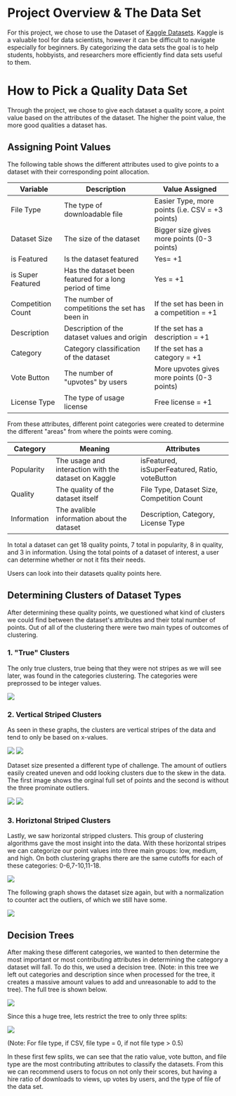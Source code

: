 # Project Overview & The Data Set

For this project, we chose to use the Dataset of [Kaggle Datasets](https://www.kaggle.com/morriswongch/kaggle-datasets). Kaggle is a valuable tool for data scientists, however it can be difficult to navigate especially for beginners. By categorizing the data sets the goal is to help students, hobbyists, and researchers more efficiently find data sets useful to them.

# How to Pick a Quality Data Set
Through the project, we chose to give each dataset a quality score, a point value based on the attributes of the dataset. The higher the point value, the more good qualities a dataset has. 

## Assigning Point Values
The following table shows the different attributes used to give points to a dataset with their corresponding point allocation. 

| Variable      | Description | Value Assigned|
| ------------- | ------------- | ------------- |
| File Type     | The type of downloadable file |Easier Type, more points (i.e. CSV = +3 points)  |
| Dataset Size  | The size of the dataset | Bigger size gives more points (0-3 points)  | 
| is Featured | Is the dataset featured| Yes= +1|
|is Super Featured | Has the dataset been featured for a long period of time| Yes = +1|
|Competition Count|The number of competitions the set has been in| If the set has been in a competition = +1|
|Description| Description of the dataset values and origin| If the set has a description = +1|
|Category| Category classification of the dataset| If the set has a category = +1|
|Vote Button|The number of "upvotes" by users| More upvotes gives more points (0-3 points)|
|License Type| The type of usage license | Free license  = +1 |

From these attributes, different point categories were created to determine the different "areas" from where the points were coming. 

| Category | Meaning | Attributes|
| ------------- | ------------- |------------- |
| Popularity | The usage and interaction with the dataset on Kaggle | isFeatured, isSuperFeatured, Ratio, voteButton|
|Quality|The quality of the dataset itself | File Type, Dataset Size, Competition Count|
|Information| The avalible information about the dataset| Description, Category, License Type|

In total a dataset can get 18 quality points, 7 total in popularity, 8 in quality, and 3 in information. Using the total points of a dataset of interest, a user can determine whether or not it fits their needs. 

Users can look into their datasets quality points here. 

## Determining Clusters of Dataset Types
After determining these quality points, we questioned what kind of clusters we could find between the dataset's attributes and their total number of points. Out of all of the clustering there were two main types of outcomes of clustering.

### 1. "True" Clusters
The only true clusters, true being that they were not stripes as we will see later, was found in the categories clustering. The categories were preprossed to be integer values. 

<img src= "https://raw.githubusercontent.com/mdmsanta/ds3001_project/master/competition%20count.png">



### 2. Vertical Striped Clusters
As seen in these graphs, the clusters are vertical stripes of the data and tend to only be based on x-values.

<img src= "https://raw.githubusercontent.com/mdmsanta/ds3001_project/master/categories.png">

<img src= "https://raw.githubusercontent.com/mdmsanta/ds3001_project/master/votes.png">


Dataset size presented a different type of challenge. The amount of outliers easily created uneven and odd looking clusters due to the skew in the data. The first image shows the orginal full set of points and the second is without the three prominate outliers. 

<img src= "https://raw.githubusercontent.com/mdmsanta/ds3001_project/master/kmeans-size1.png">

<img src= "https://raw.githubusercontent.com/mdmsanta/ds3001_project/master/kmeans-size2.png">

### 3. Horiztonal Striped Clusters
Lastly, we saw horizontal stripped clusters. This group of clustering algorithms gave the most insight into the data. With these horizontal stripes we can categorize our point values into three main groups: low, medium, and high. On both clustering graphs there are the same cutoffs for each of these categories: 0-6,7-10,11-18.

<img src= "https://raw.githubusercontent.com/mdmsanta/ds3001_project/master/Kmeans-ratio.png">

The following graph shows the dataset size again, but with a normalization to counter act the outliers, of which we still have some. 

<img src= "https://raw.githubusercontent.com/mdmsanta/ds3001_project/master/kmeans-size-N.png">

## Decision Trees
After making these different categories, we wanted to then determine the most important or most contributing attributes in determining the category a dataset will fall. To do this, we used a decision tree. (Note: in this tree we left out categories and description since when processed for the tree, it creates a massive amount values to add and unreasonable to add to the tree). The full tree is shown below. 


<img src= "https://raw.githubusercontent.com/mdmsanta/ds3001_project/master/TREEEEEEEE.PNG">

Since this a huge tree, lets restrict the tree to only three splits:

<img src= "https://raw.githubusercontent.com/mdmsanta/ds3001_project/master/finaltree.png">

(Note: For file type, if CSV, file type = 0, if not file type > 0.5)

In these first few splits, we can see that the ratio value, vote button, and file type are the most contributing attributes to classify the datasets. From this we can recommend users to focus on not only their scores, but having a hire ratio of downloads to views, up votes by users, and the type of file of the data set. 




